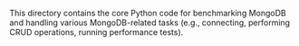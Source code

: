 This directory contains the core Python code for benchmarking MongoDB and handling various MongoDB-related tasks (e.g., connecting, performing CRUD operations, running performance tests).
